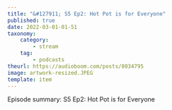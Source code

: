 ```yaml
---
title: "&#127911; S5 Ep2: Hot Pot is for Everyone"
published: true
date: 2022-03-01-01-51
taxonomy:
    category:
        - stream
    tag:
        - podcasts
theurl: https://audioboom.com/posts/8034795
image: artwork-resized.JPEG
template: item
---
```


Episode summary: S5 Ep2: Hot Pot is for Everyone
